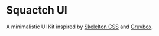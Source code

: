 # Squactch UI

A minimalistic UI Kit inspired by [Skelelton CSS](http://getskeleton.com) and [Gruvbox](https://github.com/morhetz/gruvbox).
